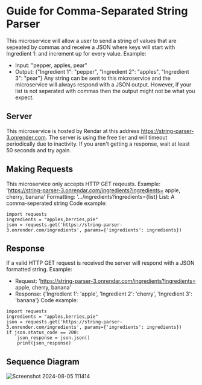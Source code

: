 # Guide for Comma-Separated String Parser
This microservice will allow a user to send a string of values that are sepeated by commas and receive a JSON where keys will start with Ingredient 1: and increment up for every value.
Example:
- Input: "pepper, apples, pear"
- Output: {"Ingredient 1": "pepper", "Ingredient 2": "apples", "Ingredient 3": "pear"}
Any string can be sent to this microservice and the microservice will always respond with a JSON output. However, if your list is not seperated with commas then the output might not be what you expect.
## Server
This microservice is hosted by Rendar at this address https://string-parser-3.onrender.com. The server is using the free tier and will timeout periodically due to inactivity. If you aren't getting a response, wait at least 50 seconds and try again.
## Making Requests
This microservice only accepts HTTP GET reqeusts.
Example: 'https://string-parser-3.onrendar.com/ingredients?ingredients= apple, cherry, banana'
Formatting: '.../ingredients?ingredients={list}
List: A comma-seperated string
Code example:
```
import requests
ingredients = "apples,berries,pie"
json = requests.get('https://string-parser-3.onrender.com/ingredients', params={'ingredients': ingredients})
```
## Response
If a valid HTTP GET request is received the server will respond with a JSON formatted string. 
Example: 
- Request: 'https://string-parser-3.onrendar.com/ingredients?ingredients= apple, cherry, banana'
- Response: {'Ingredient 1': 'apple', 'Ingredient 2': 'cherry', 'Ingredient 3': 'banana'}
Code example:
```
import requests
ingredients = "apples,berries,pie"
json = requests.get('https://string-parser-3.onrender.com/ingredients', params={'ingredients': ingredients})
if json.status_code == 200:
    json_response = json.json()
    print(json_response)
```
## Sequence Diagram
![Screenshot 2024-08-05 111414](https://github.com/user-attachments/assets/fd49442c-49eb-4a58-81aa-7052019e0d8f)
